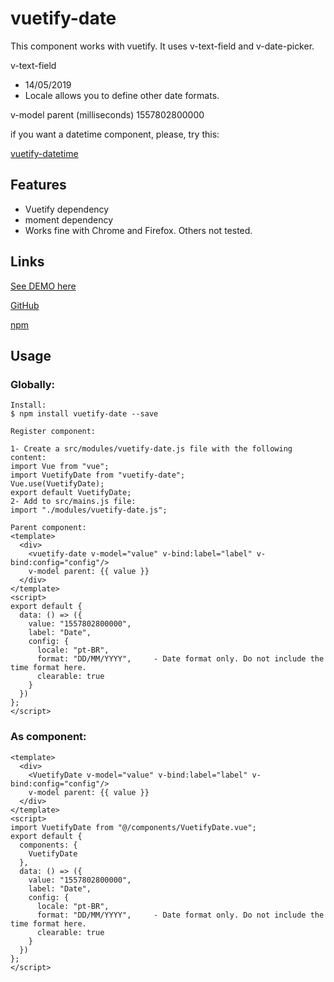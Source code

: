 # vuetify-date

This component works with vuetify. It uses v-text-field and v-date-picker.

v-text-field
- 14/05/2019
- Locale allows you to define other date formats.

v-model parent (milliseconds)
1557802800000

if you want a datetime component, please, try this:
<p><a href="https://github.com/juareznasato/vuetify-datetime.git" target="_blank">vuetify-datetime</a></p>

## Features

- Vuetify dependency
- moment dependency
- Works fine with Chrome and Firefox. Others not tested.

## Links
<p><a href="https://codesandbox.io/s/vuetifydate-46zdr" target="_blank">See DEMO here</a></p>
<p><a href="https://github.com/juareznasato/vuetify-date" target="_blank">GitHub</a></p>
<p><a href="https://www.npmjs.com/package/vuetify-date" target="_blank">npm</a></p>

## Usage

### Globally:
```
Install:
$ npm install vuetify-date --save

Register component:

1- Create a src/modules/vuetify-date.js file with the following content:
import Vue from "vue";
import VuetifyDate from "vuetify-date";
Vue.use(VuetifyDate);
export default VuetifyDate;
2- Add to src/mains.js file:
import "./modules/vuetify-date.js";

Parent component:
<template>
  <div>
    <vuetify-date v-model="value" v-bind:label="label" v-bind:config="config"/>
    v-model parent: {{ value }}
  </div>
</template>
<script>
export default {
  data: () => ({
    value: "1557802800000",
    label: "Date",
    config: {
      locale: "pt-BR",
      format: "DD/MM/YYYY",     - Date format only. Do not include the time format here.
      clearable: true
    }
  })
};
</script>

```
### As component:
```
<template>
  <div>
    <VuetifyDate v-model="value" v-bind:label="label" v-bind:config="config"/>
    v-model parent: {{ value }}
  </div>
</template>
<script>
import VuetifyDate from "@/components/VuetifyDate.vue";
export default {
  components: {
    VuetifyDate
  },
  data: () => ({
    value: "1557802800000",
    label: "Date",
    config: {
      locale: "pt-BR",
      format: "DD/MM/YYYY",     - Date format only. Do not include the time format here.
      clearable: true
    }
  })
};
</script>
```
